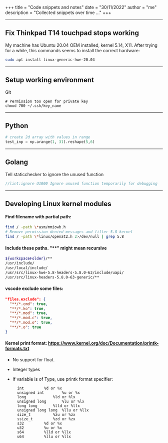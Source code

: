 +++
title = "Code snippets and notes"
date = "30/11/2022"
author = "me"
description = "Collected snippets over time ..."
+++

---
## Fix Thinkpad T14 touchpad stops working
My machine has Ubuntu 20.04 OEM installed, kernel 5.14, X11. After trying for a while, this commands seems to install the correct hardware:
```bash
sudo apt install linux-generic-hwe-20.04
```
---
## Setup working environment
Git
```
# Permission too open for private key
chmod 700 ~/.ssh/key_name
```
---
## Python
```python
# create 2d array with values in range
test_inp = np.arange(1, 31).reshape(5,6)
```

---
## Golang
Tell staticchecker to ignore the unused function
```go
//lint:ignore U1000 Ignore unused function temporarily for debugging
```
---

## Developing Linux kernel modules

#### Find filename with partial path:
```bash
find / -path \*asm/mmiowb.h
# Remove permission denied messages and filter 5.8 kernel
find / -path \*linux/openat2.h 2>/dev/null | grep 5.8
```


#### Include these paths. "**" might mean recursive 
```bash
${workspaceFolder}/**
/usr/include/
/usr/local/include/
/usr/src/linux-hwe-5.8-headers-5.8.0-63/include/uapi/
/usr/src/linux-headers-5.8.0-63-generic/**
```

#### vscode exclude some files:
```json
"files.exclude": {
  "**/*.cmd": true,
  "**/*.ko": true,
  "**/*.mod": true,
  "**/*.mod.c": true,
  "**/*.mod.o": true,
  "**/*.o": true
}
```

#### Kernel print format: https://www.kernel.org/doc/Documentation/printk-formats.txt

- No support for float.
- Integer types
- If variable is of Type,		use printk format specifier:

	
		int			%d or %x
		unsigned int		%u or %x
		long			%ld or %lx
		unsigned long		%lu or %lx
		long long		%lld or %llx
		unsigned long long	%llu or %llx
		size_t			%zu or %zx
		ssize_t			%zd or %zx
		s32			%d or %x
		u32			%u or %x
		s64			%lld or %llx
		u64			%llu or %llx

